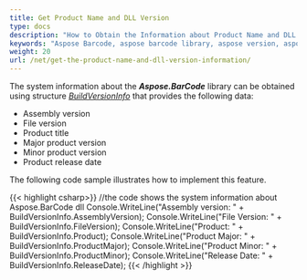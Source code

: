 ```yaml
---
title: Get Product Name and DLL Version
type: docs
description: "How to Obtain the Information about Product Name and DLL Version"
keywords: "Aspose Barcode, aspose barcode library, aspose version, aspose dll version, aspose c# version"
weight: 20
url: /net/get-the-product-name-and-dll-version-information/
---
```


The system information about the ***Aspose.BarCode*** library can be obtained using structure [*BuildVersionInfo*](https://apireference.aspose.com/barcode/net/aspose.barcode/buildversioninfo/) that provides the following data:
- Assembly version
- File version
- Product title
- Major product version
- Minor product version
- Product release date
  
The following code sample illustrates how to implement this feature.
  
{{< highlight csharp>}}
//the code shows the system information about Aspose.BarCode dll
Console.WriteLine("Assembly version: " + BuildVersionInfo.AssemblyVersion);
Console.WriteLine("File Version: " + BuildVersionInfo.FileVersion);
Console.WriteLine("Product: " + BuildVersionInfo.Product);
Console.WriteLine("Product Major: " + BuildVersionInfo.ProductMajor);
Console.WriteLine("Product Minor: " + BuildVersionInfo.ProductMinor);
Console.WriteLine("Release Date: " + BuildVersionInfo.ReleaseDate);
{{< /highlight >}}

